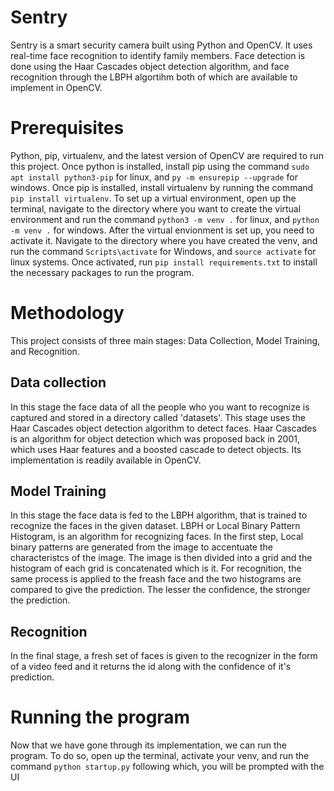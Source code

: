 # Sentry
Sentry is a smart security camera built using Python and OpenCV. It uses real-time face recognition to identify family members. Face detection is done using the 
Haar Cascades object detection algorithm, and face recognition through the LBPH algortihm both of which are available to implement in OpenCV.

# Prerequisites
Python, pip, virtualenv, and the latest version of OpenCV are required to run this project. Once python is installed, install pip using the command ```sudo apt install python3-pip``` for linux, and ```py -m ensurepip --upgrade``` for windows. Once pip is installed, install virtualenv by running the command ```pip install virtualenv```.
To set up a virtual environment, open up the terminal, navigate to the directory where you want to create the virtual environment and run the command ```python3 -m venv .``` for linux, and ```python -m venv .``` for windows.
After the virtual envionment is set up, you need to activate it. Navigate to the directory where you have created the venv, and run the command ```Scripts\activate``` for Windows, and ```source activate``` for linux systems.
Once activated, run ```pip install requirements.txt``` to install the necessary packages to run the program.

# Methodology
This project consists of three main stages: Data Collection, Model Training, and Recognition.

## Data collection
In this stage the face data of all the people who you want to recognize is captured and stored in a directory called 'datasets'. This stage uses the Haar Cascades object detection algorithm to detect faces. Haar Cascades is an algorithm for object detection which was proposed back in 2001, which uses Haar features and a boosted cascade to detect objects. Its implementation is readily available in OpenCV.
## Model Training
In this stage the face data is fed to the LBPH algorithm, that is trained to recognize the faces in the given dataset. LBPH or Local Binary Pattern Histogram, is an algorithm for recognizing faces. In the first step, Local binary patterns are generated from the image to accentuate the characteristcs of the image. The image is then divided into a grid and the histogram of each grid is concatenated which is it. 
For recognition, the same process is applied to the freash face and the two histograms are compared to give the prediction. The lesser the confidence, the stronger the prediction.
## Recognition 
In the final stage, a fresh set of faces is given to the recognizer in the form of a video feed and it returns the id along with the confidence of it's prediction.

# Running the program
Now that we have gone through its implementation, we can run the program. To do so, open up the terminal, activate your venv, and run the command ```python startup.py```
following which, you will be prompted with the UI 


